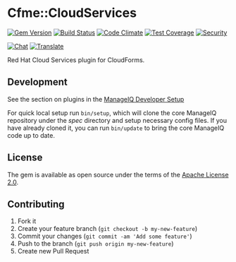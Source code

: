 # Cfme::CloudServices

[![Gem Version](https://badge.fury.io/rb/cfme-cloud_services.svg)](http://badge.fury.io/rb/cfme-cloud_services)
[![Build Status](https://travis-ci.org/ManageIQ/cfme-cloud_services.svg?branch=master)](https://travis-ci.org/ManageIQ/cfme-cloud_services)
[![Code Climate](https://codeclimate.com/github/ManageIQ/cfme-cloud_services.svg)](https://codeclimate.com/github/ManageIQ/cfme-cloud_services)
[![Test Coverage](https://codeclimate.com/github/ManageIQ/cfme-cloud_services/badges/coverage.svg)](https://codeclimate.com/github/ManageIQ/cfme-cloud_services/coverage)
[![Security](https://hakiri.io/github/ManageIQ/cfme-cloud_services/master.svg)](https://hakiri.io/github/ManageIQ/cfme-cloud_services/master)

[![Chat](https://badges.gitter.im/Join%20Chat.svg)](https://gitter.im/ManageIQ/cfme-cloud_services?utm_source=badge&utm_medium=badge&utm_campaign=pr-badge&utm_content=badge)
[![Translate](https://img.shields.io/badge/translate-zanata-blue.svg)](https://translate.zanata.org/zanata/project/view/cfme-cloud_services)

Red Hat Cloud Services plugin for CloudForms.

## Development

See the section on plugins in the [ManageIQ Developer Setup](https://github.com/ManageIQ/guides/blob/master/developer_setup/plugins.md)

For quick local setup run `bin/setup`, which will clone the core ManageIQ repository under the *spec* directory and setup necessary config files. If you have already cloned it, you can run `bin/update` to bring the core ManageIQ code up to date.

## License

The gem is available as open source under the terms of the [Apache License 2.0](http://www.apache.org/licenses/LICENSE-2.0).

## Contributing

1. Fork it
2. Create your feature branch (`git checkout -b my-new-feature`)
3. Commit your changes (`git commit -am 'Add some feature'`)
4. Push to the branch (`git push origin my-new-feature`)
5. Create new Pull Request
